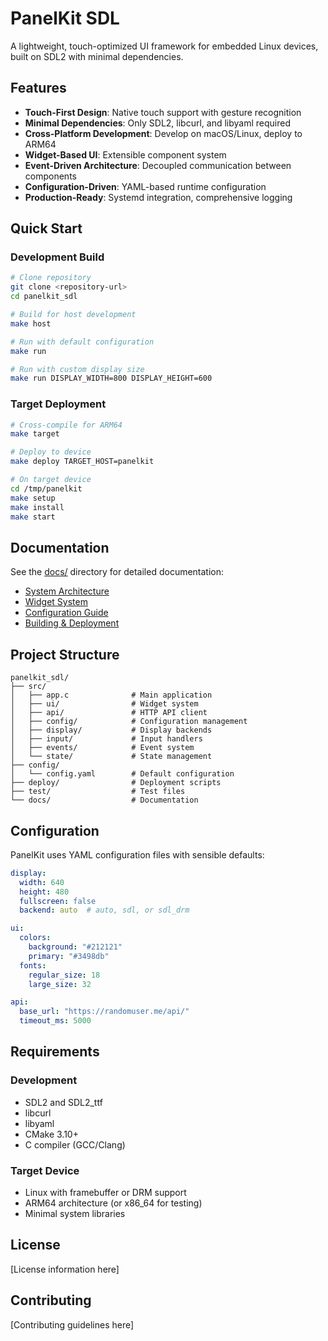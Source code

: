 # PanelKit SDL

A lightweight, touch-optimized UI framework for embedded Linux devices, built on SDL2 with minimal dependencies.

## Features

- **Touch-First Design**: Native touch support with gesture recognition
- **Minimal Dependencies**: Only SDL2, libcurl, and libyaml required
- **Cross-Platform Development**: Develop on macOS/Linux, deploy to ARM64
- **Widget-Based UI**: Extensible component system
- **Event-Driven Architecture**: Decoupled communication between components
- **Configuration-Driven**: YAML-based runtime configuration
- **Production-Ready**: Systemd integration, comprehensive logging

## Quick Start

### Development Build

```bash
# Clone repository
git clone <repository-url>
cd panelkit_sdl

# Build for host development
make host

# Run with default configuration
make run

# Run with custom display size
make run DISPLAY_WIDTH=800 DISPLAY_HEIGHT=600
```

### Target Deployment

```bash
# Cross-compile for ARM64
make target

# Deploy to device
make deploy TARGET_HOST=panelkit

# On target device
cd /tmp/panelkit
make setup
make install
make start
```

## Documentation

See the [docs/](docs/) directory for detailed documentation:

- [System Architecture](docs/ARCHITECTURE.md)
- [Widget System](docs/WIDGETS.md)
- [Configuration Guide](docs/CONFIGURATION.md)
- [Building & Deployment](docs/DEPLOYMENT.md)

## Project Structure

```
panelkit_sdl/
├── src/
│   ├── app.c              # Main application
│   ├── ui/                # Widget system
│   ├── api/               # HTTP API client
│   ├── config/            # Configuration management
│   ├── display/           # Display backends
│   ├── input/             # Input handlers
│   ├── events/            # Event system
│   └── state/             # State management
├── config/
│   └── config.yaml        # Default configuration
├── deploy/                # Deployment scripts
├── test/                  # Test files
└── docs/                  # Documentation
```

## Configuration

PanelKit uses YAML configuration files with sensible defaults:

```yaml
display:
  width: 640
  height: 480
  fullscreen: false
  backend: auto  # auto, sdl, or sdl_drm

ui:
  colors:
    background: "#212121"
    primary: "#3498db"
  fonts:
    regular_size: 18
    large_size: 32

api:
  base_url: "https://randomuser.me/api/"
  timeout_ms: 5000
```

## Requirements

### Development
- SDL2 and SDL2_ttf
- libcurl
- libyaml
- CMake 3.10+
- C compiler (GCC/Clang)

### Target Device
- Linux with framebuffer or DRM support
- ARM64 architecture (or x86_64 for testing)
- Minimal system libraries

## License

[License information here]

## Contributing

[Contributing guidelines here]